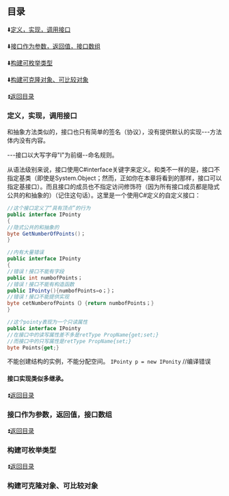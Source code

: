 

<p id="title"></p>

## 目录

:arrow_down:<a href="#01">定义，实现，调用接口</a>

:arrow_down:<a href="#02">接口作为参数，返回值，接口数组</a>

:arrow_down:<a href="#03">构建可枚举类型</a>

:arrow_down:<a href="#0">构建可克隆对象、可比较对象</a>


<p id="01"></p>

:arrow_double_up:<a href="#title">返回目录</a>

### 定义，实现，调用接口
和抽象方法类似的，接口也只有简单的签名（协议），没有提供默认的实现---方法体内没有内容。

---接口以大写字母"I"为前缀--命名规则。

从语法级别来说，接口使用C#interface关键字来定义。和类不一样的是，接口不指定基类（即使是System.Object；然而，正如你在本章将看到的那样，接口可以指定基接口）。而且接口的成员也不指定访问修饰符（因为所有接口成员都是隐式公共的和抽象的）（记住这句话）。这里是一个使用C#定义的自定义接口：
```csharp
//这个接口定义了“具有顶点”的行为
public interface IPointy
{
//隐式公共的和抽象的
byte GetNumberOfPoints()；
}
```

```csharp
//内有大量错误
public interface IPointy
{
//错误！接口不能有字段
public int numbofPoints；
//错误！接口不能有构造函数
public IPointy(){numbofPoints=o；}；
//错误！接口不能提供实现
byte cetNumberofPoints（）{return numbofPoints；}
}
```

```csharp
//这个pointy表现为一个只读属性
public interface IPointy
//在接口中的读写属性差不多是retType PropName{get;set;}
//而接口中的只写属性是retType PropName{set;}
byte Points{get;}
```
不能创建结构的实例，不能分配空间。
`IPointy p = new IPonity` //编译错误

#### 接口实现类似多继承。

<p id="02"></p>

:arrow_double_up:<a href="#title">返回目录</a>

### 接口作为参数，返回值，接口数组




<p id="03"></p>

:arrow_double_up:<a href="#title">返回目录</a>

### 构建可枚举类型


<p id="04"></p>

:arrow_double_up:<a href="#title">返回目录</a>
### 构建可克隆对象、可比较对象


